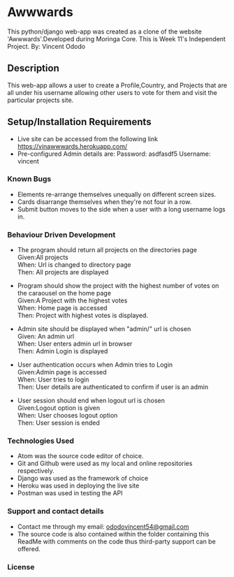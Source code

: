 # Awwwards

This python/django web-app was created as a clone of the website 'Awwwards'.Developed during Moringa Core. This is Week 11's Independent Project.
By: Vincent Ododo

## Description
This web-app allows a user to create a Profile,Country, and Projects that are all under his username allowing other users to vote for them and visit the particular projects site.

## Setup/Installation Requirements
* Live site can be accessed from the following link https://vinawwwards.herokuapp.com/
* Pre-configured Admin details are:
Password: asdfasdf5
Username: vincent

### Known Bugs
* Elements re-arrange themselves unequally on different screen sizes.
* Cards disarrange themselves when they're not four in a row.
* Submit button moves to the side when a user with a long username logs in.

### Behaviour Driven Development
* The program should return all projects on the directories page<br>
Given:All projects<br>
When: Url is changed to directory page<br>
Then: All projects are displayed<br>

* Program should show the project with the highest number of votes on the caraousel on the home page<br>
Given:A Project with the highest votes<br>
When: Home page is accessed <br>
Then: Project with highest votes is displayed.<br>

* Admin site should be displayed when "admin/" url is chosen<br>
Given: An admin url<br>
When: User enters admin url in browser<br>
Then: Admin Login is displayed<br>

* User authentication occurs when Admin tries to Login<br>
Given:Admin page is accessed<br>
When: User tries to login<br>
Then: User details are authenticated to confirm if user is an admin<br>

* User session should end when logout url is chosen<br>
Given:Logout option is given<br>
When: User chooses logout option<br>
Then: User session is ended<br>


### Technologies Used
* Atom was the source code editor of choice.
* Git and Github were used as my local and online repositories respectively.
* Django was used as the framework of choice
* Heroku was used in deploying the live site
* Postman was used in testing the API


### Support and contact details
* Contact me through my email: ododovincent54@gmail.com
* The source code is also contained within the folder containing this ReadMe with comments on the code thus third-party support can be offered.

### License



